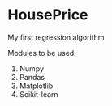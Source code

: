 # HousePrice
My first regression algorithm

Modules to be used:
1. Numpy
2. Pandas
3. Matplotlib
4. Scikit-learn

